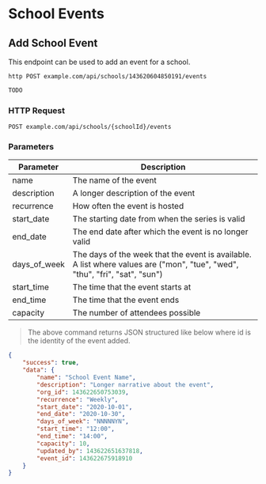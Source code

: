 # School Events

## Add School Event
This endpoint can be used to add an event for a school.


```shell
http POST example.com/api/schools/143620604850191/events
```

```javascript
TODO
```

### HTTP Request

`POST example.com/api/schools/{schoolId}/events`

### Parameters

Parameter | Description
--------- | -----------
name | The name of the event
description | A longer description of the event
recurrence | How often the event is hosted
start_date | The starting date from when the series is valid
end_date | The end date after which the event is no longer valid
days_of_week | The days of the week that the event is available. A list where values are ("mon", "tue", "wed", "thu", "fri", "sat", "sun")
start_time | The time that the event starts at
end_time | The time that the event ends
capacity | The number of attendees possible

> The above command returns JSON structured like below where id is the identity of the event added.

```json
{
    "success": true,
    "data": {
        "name": "School Event Name",
        "description": "Longer narrative about the event",
        "org_id": 143622650753039,
        "recurrence": "Weekly",
        "start_date": "2020-10-01",
        "end_date": "2020-10-30",
        "days_of_week": "NNNNNYN",
        "start_time": "12:00",
        "end_time": "14:00",
        "capacity": 10,
        "updated_by": 143622651637818,
        "event_id": 143622675918910
    }
}
```
